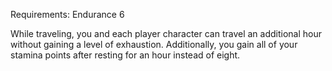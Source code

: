 Requirements: Endurance 6

While traveling, you and each player character can travel an additional hour without gaining a level of exhaustion. Additionally, you gain all of your stamina points after resting for an hour instead of eight.